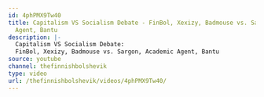 ```yaml
---
id: 4phPMX9Tw40
title: Capitalism VS Socialism Debate - FinBol, Xexizy, Badmouse vs. Sargon, Academic
  Agent, Bantu
description: |-
  Capitalism VS Socialism Debate:
  FinBol, Xexizy, Badmouse vs. Sargon, Academic Agent, Bantu
source: youtube
channel: thefinnishbolshevik
type: video
url: /thefinnishbolshevik/videos/4phPMX9Tw40/
---
```

